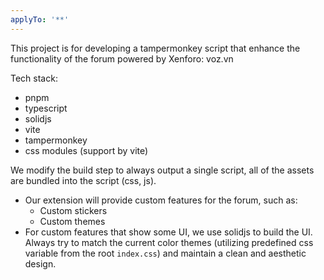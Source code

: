 ```yaml
---
applyTo: '**'
---
```


This project is for developing a tampermonkey script that enhance the functionality of the forum powered by Xenforo: voz.vn

Tech stack:

- pnpm
- typescript
- solidjs
- vite
- tampermonkey
- css modules (support by vite)

We modify the build step to always output a single script, all of the assets are bundled into the script (css, js).

- Our extension will provide custom features for the forum, such as:
  - Custom stickers
  - Custom themes
- For custom features that show some UI, we use solidjs to build the UI. Always try to match the current color themes (utilizing predefined css variable from the root `index.css`) and maintain a clean and aesthetic design.
 
